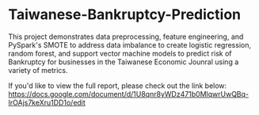 # Taiwanese-Bankruptcy-Prediction
This project demonstrates data preprocessing, feature engineering, and PySpark's SMOTE to address data imbalance to create logistic regression, random forest, and support vector machine models to predict risk of Bankruptcy for businesses in the Taiwanese Economic Jounral using a variety of metrics.

If you'd like to view the full report, please check out the link below: 
https://docs.google.com/document/d/1U8qnr8yWDz471b0MlqwrUwQBq-IrOAjs7keXru1DD1o/edit
